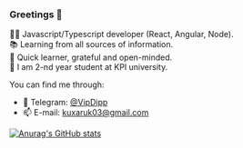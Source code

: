 ### Greetings 👋

👨‍💻 Javascript/Typescript developer (React, Angular, Node).  
📚 Learning from all sources of information.  
🧐 Quick learner, grateful and open-minded.  
🧠 I am 2-nd year student at KPI university.  

You can find me through:

- 💬 Telegram: [@VipDipp](https://telegram.me/VipDipp)
- 📫 E-mail: kuxaruk03@gmail.com  
  
  
[![Anurag's GitHub stats](https://github-readme-stats.vercel.app/api?username=VipDipp&count_private=true&hide=stars,issues&theme=tokyonight)](https://github.com/anuraghazra/github-readme-stats)

